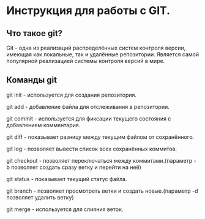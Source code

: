 # Инструкция для работы с GIT.

## Что такое git?

Git - одна из реализаций распределённых систем контроля версии, имеющая как локальные, так и удалённые репозитории. Является самой популярной реализацией системы контроля версий в мире.

## Команды git

git init - используется для создания репозитория.

git add - добавление файла для отслеживания в репозитории.

git commit - используется для фиксации текущего состояния с добавлением комментария.

git diff - показывает разницу между текущим файлом от сохранённого.

git log - позволяет вывести список всех сохранённых коммитов.

git checkout - позволяет переключаться между коммитами.(параметр -b позволяет создать сразу ветку и перейти на неё)

git status - показывает текущий статус файла.

git branch - позволяет просмотреть ветки и создать новые.(параметр -d позволяет удалить ветку)

git merge - используется для слияния веток.
